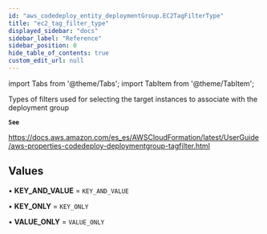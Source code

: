 ```yaml
---
id: "aws_codedeploy_entity_deploymentGroup.EC2TagFilterType"
title: "ec2_tag_filter_type"
displayed_sidebar: "docs"
sidebar_label: "Reference"
sidebar_position: 0
hide_table_of_contents: true
custom_edit_url: null
---
```


import Tabs from '@theme/Tabs';
import TabItem from '@theme/TabItem';

Types of filters used for selecting the target instances to associate with the deployment group

**`See`**

https://docs.aws.amazon.com/es_es/AWSCloudFormation/latest/UserGuide/aws-properties-codedeploy-deploymentgroup-tagfilter.html

## Values

• **KEY\_AND\_VALUE** = `KEY_AND_VALUE`

• **KEY\_ONLY** = `KEY_ONLY`

• **VALUE\_ONLY** = `VALUE_ONLY`
